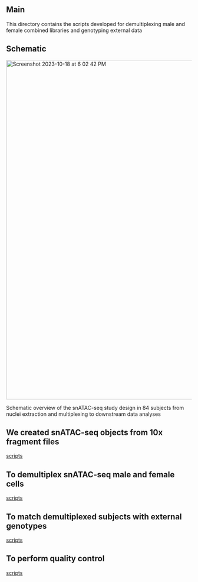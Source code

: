 ## Main
This directory contains the scripts developed for demultiplexing male and female combined libraries and genotyping external data

## Schematic
<img width="918" alt="Screenshot 2023-10-18 at 6 02 42 PM" src="https://github.com/MGSSdouglas/snATAC_MDD/assets/60046859/2b754d01-ea69-458c-9576-30bedf97efba">

Schematic overview of the snATAC-seq study design in 84 subjects from nuclei extraction and multiplexing to downstream data analyses

## We created snATAC-seq objects from 10x fragment files 
[scripts](https://github.com/MGSSdouglas/snATAC_MDD/tree/main/1_preprocessing/snATAC_preprocessing)

## To demultiplex snATAC-seq male and female cells 
[scripts](https://github.com/MGSSdouglas/snATAC_MDD/tree/main/1_preprocessing/snATAC_preprocessing/07_demultiplex_barcodes_by_variants.sh)

## To match demultiplexed subjects with external genotypes
[scripts](https://github.com/MGSSdouglas/snATAC_MDD/tree/main/1_preprocessing/genotyping_qc_and_preprocessing/snATAC_genotype_comparison)

## To perform quality control
[scripts](https://github.com/MGSSdouglas/snATAC_MDD/tree/main/1_preprocessing/quality_control)
